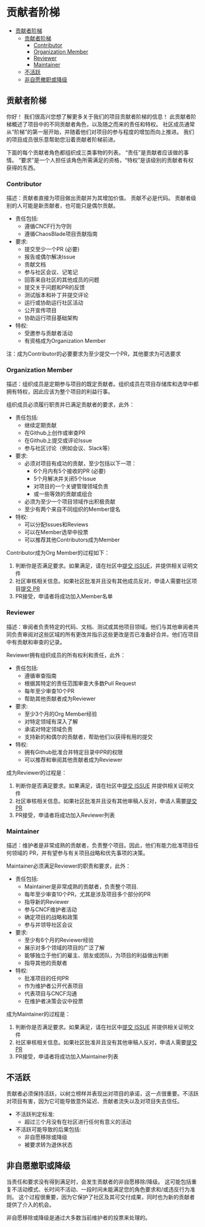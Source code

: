 # 贡献者阶梯

- [贡献者阶梯](#贡献者阶梯)
  - [贡献者阶梯](#贡献者阶梯-1)
    - [Contributor](#contributor)
    - [Organization Member](#organization-member)
    - [Reviewer](#reviewer)
    - [Maintainer](#maintainer)
  - [不活跃](#不活跃)
  - [非自愿撤职或降级](#非自愿撤职或降级)


## 贡献者阶梯

你好！ 我们很高兴您想了解更多关于我们的项目贡献者阶梯的信息！ 此贡献者阶梯概述了项目中的不同贡献者角色，以及随之而来的责任和特权。 社区成员通常从“阶梯”的第一层开始，并随着他们对项目的参与程度的增加而向上推进。 我们的项目成员很乐意帮助您沿着贡献者阶梯前进。

下面的每个贡献者角色都组织成三类事物的列表。 “责任”是贡献者应该做的事情。 “要求”是一个人担任该角色所需满足的资格，“特权”是该级别的贡献者有权获得的东西。


### Contributor
描述：贡献者直接为项目做出贡献并为其增加价值。 贡献不必是代码。 贡献者级别的人可能是新贡献者，也可能只是偶尔贡献。

* 责任包括:
    * 遵循CNCF行为守则
    * 遵循ChaosBlade项目贡献指南
* 要求:
    * 提交至少一个PR (必要)
    * 报告或偶尔解决Issue
    * 贡献文档
    * 参与社区会议、记笔记
    * 回答来自社区的其他成员的问题
    * 提交关于问题和PR的反馈
    * 测试版本和补丁并提交评论
    * 运行或协助运行社区活动
    * 公开宣传项目
    * 协助运行项目基础架构
* 特权:
    * 受邀参与贡献者活动
    * 有资格成为Organization Member

注：成为Contributor的必要要求为至少提交一个PR，其他要求为可选要求


### Organization Member
描述：组织成员是定期参与项目的既定贡献者。组织成员在项目存储库和选举中都拥有特权，因此应该为整个项目的利益行事。

组织成员必须履行职责并已满足贡献者的要求，此外：

* 责任包括:
    * 继续定期贡献
    * 在Github上创作或审查PR
    * 在Github上提交或评论Issue
    * 参与社区讨论（例如会议、Slack等）
* 要求:
    * 必须对项目有成功的贡献，至少包括以下一项：
        * 6个月内有5个接收的PR (必要)
        * 5个月解决并关闭5个Issue
        * 对项目的一个关键管理领域负责
        * 或一些等效的贡献或组合
    * 必须为至少一个项目领域作出积极贡献
    * 至少有两个来自不同组织的Member提名
* 特权:
    * 可以分配Issues和Reviews
    * 可以在Member选举中投票
    * 可以推荐其他Contributors成为Member

Contributor成为Org Member的过程如下：
1. 判断你是否满足要求。如果满足，请在社区中[提交 ISSUE](TODO_社区ISSUE)，并提供相关证明文件
2. 社区审核相关信息。如果社区批准并且没有其他成员反对，申请人需要社区项目[提交 PR](TODO_社区PR)
3. PR接受，申请者将成功加入Member名单


### Reviewer
描述：审阅者负责特定的代码、文档、测试或其他项目领域。他们与其他审阅者共同负责审阅对这些区域的所有更改并指示这些更改是否已准备好合并。他们在项目中有贡献和审查的记录。

Reviewer拥有组织成员的所有权利和责任，此外：

* 责任包括:
    * 遵循审查指南
    * 根据其特定的责任范围审查大多数Pull Request
    * 每年至少审查10个PR
    * 帮助其他贡献者成为Reviewer
* 要求:
    * 至少3个月的Org Member经验
    * 对特定领域有深入了解
    * 承诺对特定领域负责
    * 支持新的和偶尔的贡献者，帮助他们以获得有用的提交
* 特权:
    * 拥有Github批准合并特定目录中PR的权限
    * 可以推荐和审阅其他贡献者成为Reviewer

成为Reviewer的过程是：
1. 判断你是否满足要求。如果满足，请在社区中[提交 ISSUE](TODO_社区ISSUE) 并提供相关证明文件
2. 社区审核相关信息。如果社区批准并且没有其他审稿人反对，申请人需要[提交 PR](TODO_社区PR)
3. PR接受，申请者将成功加入Reviewer列表


### Maintainer

描述：维护者是非常成熟的贡献者，负责整个项目。因此，他们有能力批准项目任何领域的 PR，并有望参与有关项目战略和优先事项的决策。

Maintainer必须满足Reviewer的职责和要求，此外：

* 责任包括:
    * Maintainer是非常成熟的贡献者，负责整个项目. 
    * 每年至少审查10个PR，尤其是涉及项目多个部分的PR
    * 指导新的Reviewer
    * 参与CNCF维护者活动
    * 确定项目的战略和政策
    * 参与并领导社区会议
* 要求:
    * 至少有6个月的Reviewer经验
    * 展示对多个领域的项目的广泛了解
    * 能够独立于他们的雇主、朋友或团队，为项目的利益做出判断
    * 指导其他的贡献者
* 特权:
    * 批准项目的任何PR
    * 作为维护者公开代表项目
    * 代表项目与CNCF沟通
    * 在维护者决策会议中投票
    
成为Maintainer的过程是：
1. 判断你是否满足要求。如果满足，请在社区中[提交 ISSUE](https://github.com/chaosblade-io/chaosblade/issues) 并提供相关证明文件
2. 社区审核相关信息。如果社区批准并且没有其他审稿人反对，申请人需要[提交 PR](proposals/promotion_maintainer_MandssS.md)
3. PR接受，申请者将成功加入Maintainer列表

## 不活跃
贡献者必须保持活跃，以树立榜样并表现出对项目的承诺，这一点很重要。不活跃对项目有害，因为它可能导致意外延迟、贡献者流失以及对项目失去信任。

* 不活跃判定标准:
    * 超过三个月没有在社区进行任何有意义的活动
* 不活跃可能导致的后果包括:
    * 非自愿移除或降级
    * 被要求转为退休状态

## 非自愿撤职或降级

当责任和要求没有得到满足时，会发生贡献者的非自愿移除/降级。 这可能包括重复不活动模式、长时间不活动、一段时间未能满足您的角色要求和/或违反行为准则。 这个过程很重要，因为它保护了社区及其可交付成果，同时也为新的贡献者提供了介入的机会。

非自愿移除或降级是通过大多数当前维护者的投票来处理的。
